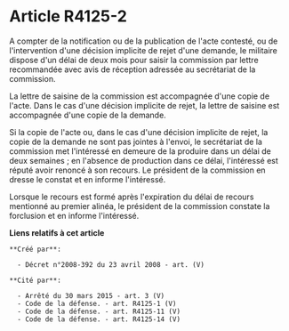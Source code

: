 # Article R4125-2

A compter de la notification ou de la publication de l'acte contesté, ou de l'intervention d'une décision implicite de rejet
d'une demande, le militaire dispose d'un délai de deux mois pour saisir la commission par lettre recommandée avec avis de
réception adressée au secrétariat de la commission.

La lettre de saisine de la commission est accompagnée d'une copie de l'acte. Dans le cas d'une décision implicite de rejet,
la lettre de saisine est accompagnée d'une copie de la demande.

Si la copie de l'acte ou, dans le cas d'une décision implicite de rejet, la copie de la demande ne sont pas jointes à
l'envoi, le secrétariat de la commission met l'intéressé en demeure de la produire dans un délai de deux semaines ; en
l'absence de production dans ce délai, l'intéressé est réputé avoir renoncé à son recours. Le président de la commission en
dresse le constat et en informe l'intéressé.

Lorsque le recours est formé après l'expiration du délai de recours mentionné au premier alinéa, le président de la
commission constate la forclusion et en informe l'intéressé.

**Liens relatifs à cet article**

	**Créé par**:

	  - Décret n°2008-392 du 23 avril 2008 - art. (V)

	**Cité par**:

	  - Arrêté du 30 mars 2015 - art. 3 (V)
	  - Code de la défense. - art. R4125-1 (V)
	  - Code de la défense. - art. R4125-11 (V)
	  - Code de la défense. - art. R4125-14 (V)
